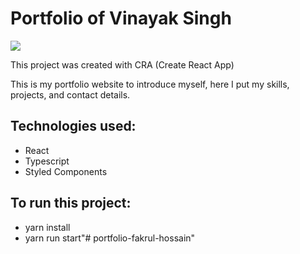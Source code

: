 # Portfolio of Vinayak Singh

<img src ="https://i.ibb.co.com/1GmTLtjs/Screenshot-60.png" />
 
This project was created with CRA (Create React App)

This is my portfolio website to introduce myself, here I put my skills, projects, and contact details.

## Technologies used:
- React
- Typescript
- Styled Components
 
## To run this project:
- yarn install
- yarn run start"# portfolio-fakrul-hossain" 
